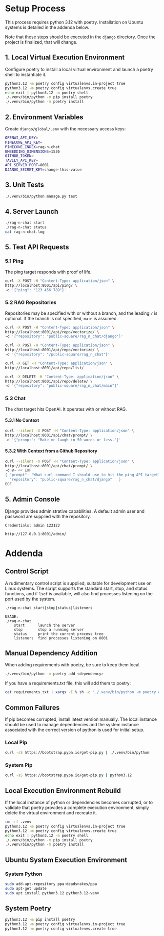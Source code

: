 # Setup Process
This process requires python 3.12 with poetry. Installation on Ubuntu systems
is detailed in the addenda below.

Note that these steps should be executed in the `django` directory. Once the
project is finalized, that will change.

## 1. Local Virtual Execution Environment
Configure poetry to install a local virtual environment and launch a poetry
shell to instantiate it.
```bash
python3.12 -m poetry config virtualenvs.in-project true
python3.12 -m poetry config virtualenvs.create true
echo exit | python3.12 -m poetry shell
./.venv/bin/python -m pip install poetry
./.venv/bin/python -m poetry install
```

## 2. Environment Variables
Create `django/global/.env` with the necessary access keys:
```bash
OPENAI_API_KEY=
PINECONE_API_KEY=
PINECONE_INDEX=rag-n-chat
EMBEDDING_DIMENSIONS=1536
GITHUB_TOKEN=
TAVILY_API_KEY=
API_SERVER_PORT=8001
DJANGO_SECRET_KEY=change-this-value
```

## 3. Unit Tests
```bash
./.venv/bin/python manage.py test
```

## 4. Server Launch
```bash
./rag-n-chat start
./rag-n-chat status
cat rag-n-chat.log
```

## 5. Test API Requests

### 5.1 Ping
The ping target responds with proof of life.
```bash
curl -X POST -H "Content-Type: application/json" \
http://localhost:8001/api/ping/ \
-d '{"ping": "123 456 789"}'
```

### 5.2 RAG Repositories
Repositories may be specified with or without a branch, and the leading `/`
is optional. If the branch is not specified, `main` is assumed.
```bash
curl -X POST -H "Content-Type: application/json" \
http://localhost:8001/api/repo/vectorize/ \
-d '{"repository": "public-square/rag_n_chat/django"}'
```

```bash
curl -X POST -H "Content-Type: application/json" \
http://localhost:8001/api/repo/vectorize/ \
-d '{"repository": "/public-square/rag_n_chat"}'
```

```bash
curl -X GET -H "Content-Type: application/json" \
http://localhost:8001/api/repo/list/
```

```bash
curl -X DELETE -H "Content-Type: application/json" \
http://localhost:8001/api/repo/delete/ \
-d '{"repository": "public-square/rag_n_chat/main"}'
```

### 5.3 Chat
The chat target hits OpenAI. It operates with or without RAG.

#### 5.3.1 No Context
```bash
curl --silent -X POST -H "Content-Type: application/json" \
http://localhost:8001/api/chat/prompt/ \
-d '{"prompt": "Make me laugh in 50 words or less."}'
```

#### 5.3.2 With Context from a Github Repository
```bash
curl --silent -X POST -H "Content-Type: application/json" \
http://localhost:8001/api/chat/prompt/ \
-d @- << EOF
{ "prompt": "What curl command I should use to hit the ping API target?",
  "repository": "public-square/rag_n_chat/django"   }
EOF
```

## 5. Admin Console
Django provides administrative capabilities. A default admin user and password
are supplied with the repository.
```
Credentials: admin 123123

http://127.0.0.1:8001/admin/
```


# Addenda

## Control Script
A rudimentary control script is supplied, suitable for development use on Linux
systems. The script supports the standard start, stop, and status functions,
and if `lsof` is available, will also find processes listening on the port used
by the system.
```bash
./rag-n-chat start|stop|status|listeners
```

```
USAGE:
./rag-n-chat
    start      launch the server
    stop       stop a running server
    status     print the current process tree
    listeners  find processes listening on 8001
```

## Manual Dependency Addition
When adding requirements with poetry, be sure to keep them local.
```bash
./.venv/bin/python -m poetry add <dependency>

```

If you have a requirements.txt file, this will add them to poetry:
```bash
cat requirements.txt | xargs -I % sh -c './.venv/bin/python -m poetry add "%"'
```

## Common Failures
If pip becomes corrupted, install latest version manually. The local instance
should be used to manage dependencies and the system instance associated with
the correct version of python is used for initial setup.

### Local Pip
```bash
curl -sS https://bootstrap.pypa.io/get-pip.py | ./.venv/bin/python
```

### System Pip
```bash
curl -sS https://bootstrap.pypa.io/get-pip.py | python3.12
```

## Local Execution Environment Rebuild
If the local instance of python or dependencies becomes corrupted, or to
validate that poetry provides a complete execution environment, simply delete
the virtual environment and recreate it.
```bash
rm -rf .venv
python3.12 -m poetry config virtualenvs.in-project true
python3.12 -m poetry config virtualenvs.create true
echo exit | python3.12 -m poetry shell
./.venv/bin/python -m pip install poetry
./.venv/bin/python -m poetry install

```

## Ubuntu System Execution Environment
### System Python
```bash
sudo add-apt-repository ppa:deadsnakes/ppa
sudo apt-get update
sudo apt install python3.12 python3.12-venv
```

## System Poetry
```bash
python3.12 -m pip install poetry
python3.12 -m poetry config virtualenvs.in-project true
python3.12 -m poetry config virtualenvs.create true
```
